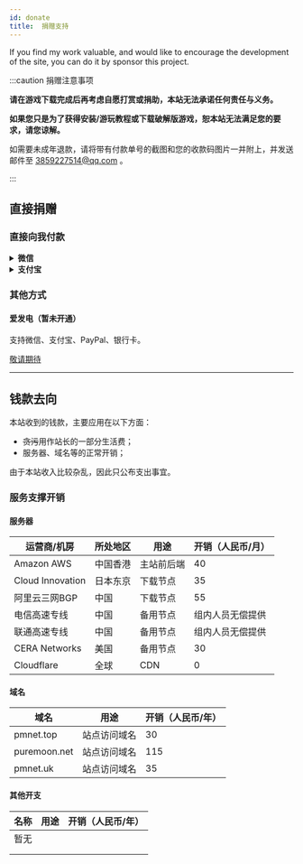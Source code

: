 ```yaml
---
id: donate
title:  捐赠支持
---
```


If you find my work valuable, and would like to encourage the development of the site, you can do it by sponsor this project.

:::caution 捐赠注意事项

**请在游戏下载完成后再考虑自愿打赏或捐助，本站无法承诺任何责任与义务。**

**如果您只是为了获得安装/游玩教程或下载破解版游戏，恕本站无法满足您的要求，请您谅解。**

如需要未成年退款，请将带有付款单号的截图和您的收款码图片一并附上，并发送邮件至 3859227514@qq.com 。

:::

## 直接捐赠

### 直接向我付款

<details>
<summary><b>微信</b></summary>

![mm_facetoface_collect_qrcode_1643810148603](/img/wxpay.jpg)

</details>

<details>
<summary><b>支付宝</b></summary>

![1643810141700](/img/alipay.jpg)

</details>

### 其他方式

#### 爱发电（暂未开通）

支持微信、支付宝、PayPal、银行卡。

<p><a href="https://example.com" class="buttonDownload">敬请期待</a></p>

-----

## 钱款去向

本站收到的钱款，主要应用在以下方面：

- ~~贪污~~用作站长的一部分生活费；
- 服务器、域名等的正常开销；

由于本站收入比较杂乱，因此只公布支出事宜。

### 服务支撑开销

#### 服务器

| 运营商/机房   | 所处地区 | 用途          | 开销（人民币/月） |
| ------------- | -------- | ------------- | ----------------- |
| Amazon AWS    | 中国香港  | 主站前后端    | 40                |
| Cloud Innovation | 日本东京 | 下载节点    | 35                   |
| 阿里云三网BGP  | 中国     | 下载节点      | 55                |
| 电信高速专线   | 中国     | 备用节点      | 组内人员无偿提供    |
| 联通高速专线   | 中国     | 备用节点      | 组内人员无偿提供    |
| CERA Networks | 美国     | 备用节点      | 30                |
| Cloudflare    | 全球     | CDN          | 0                |

#### 域名

| 域名         | 用途               | 开销（人民币/年） |
| ------------ | ------------------ | ----------------- |
| pmnet.top    | 站点访问域名       | 30                |
| puremoon.net | 站点访问域名       | 115                |
| pmnet.uk     | 站点访问域名       | 35                |

#### 其他开支

| 名称          | 用途         | 开销（人民币/年） |
| ------------- | ------------ | ----------------- |
| 暂无          |              |                   |
|               |              |                   |
|               |              |                   |

